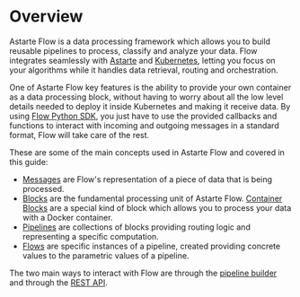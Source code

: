 # Overview

Astarte Flow is a data processing framework which allows you to build reusable pipelines to process,
classify and analyze your data. Flow integrates seamlessly with
[Astarte](https://docs.astarte-platform.org/latest) and [Kubernetes](https://kubernetes.io), letting
you focus on your algorithms while it handles data retrieval, routing and orchestration.

One of Astarte Flow key features is the ability to provide your own container as a data
processing block, without having to worry about all the low level details needed to deploy it inside
Kubernetes and making it receive data. By using [Flow Python
SDK](https://github.com/astarte-platform/astarte_flow_sdk_python), you just have to use the provided
callbacks and functions to interact with incoming and outgoing messages in a standard format, Flow
will take care of the rest.

These are some of the main concepts used in Astarte Flow and covered in this guide:

- [Messages](0002-flow-messages.html) are Flow's representation of a piece of data that is being
  processed.
- [Blocks](0003-blocks.html) are the fundamental processing unit of Astarte Flow.
  [Container Blocks](0111-container.html) are a special kind of block which allows you to process
  your data with a Docker container.
- [Pipelines](0004-pipelines.html) are collections of blocks providing routing logic and
  representing a specific computation.
- [Flows](0005-flows.html) are specific instances of a pipeline, created providing concrete values
  to the parametric values of a pipeline.

The two main ways to interact with Flow are through the [pipeline builder]() and through the [REST
API](api/index.html).
